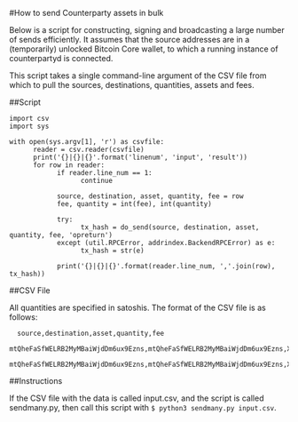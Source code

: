 #How to send Counterparty assets in bulk

Below is a script for constructing, signing and broadcasting a large
number of sends efficiently. It assumes that the source addresses are in
a (temporarily) unlocked Bitcoin Core wallet, to which a running
instance of counterpartyd is connected.

This script takes a single command-line argument of the CSV file from
which to pull the sources, destinations, quantities, assets and fees.

##Script

```
import csv
import sys

with open(sys.argv[1], 'r') as csvfile:
      reader = csv.reader(csvfile)
      print('{}|{}|{}'.format('linenum', 'input', 'result'))
      for row in reader:
            if reader.line_num == 1:                                            
                  continue                                                        

            source, destination, asset, quantity, fee = row
            fee, quantity = int(fee), int(quantity)

            try:
                  tx_hash = do_send(source, destination, asset, quantity, fee, 'opreturn')
            except (util.RPCError, addrindex.BackendRPCError) as e:
                  tx_hash = str(e)

            print('{}|{}|{}'.format(reader.line_num, ','.join(row), tx_hash))
```

##CSV File

All quantities are specified in satoshis. The format of the CSV file is as follows:

      source,destination,asset,quantity,fee
      mtQheFaSfWELRB2MyMBaiWjdDm6ux9Ezns,mtQheFaSfWELRB2MyMBaiWjdDm6ux9Ezns,XCP,100000000,150
      mtQheFaSfWELRB2MyMBaiWjdDm6ux9Ezns,mtQheFaSfWELRB2MyMBaiWjdDm6ux9Ezns,XCP,200000000,100

##Instructions

If the CSV file with the data is called input.csv, and the script is
called sendmany.py, then call this script with
``$ python3 sendmany.py input.csv``.
